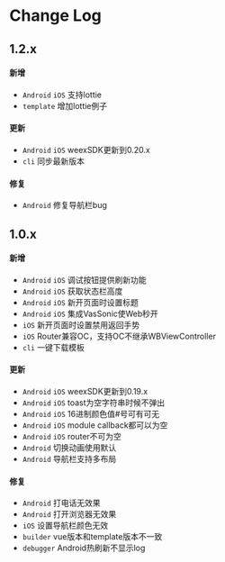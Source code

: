 # Change Log

## 1.2.x

#### 新增
- `Android` `iOS` 支持lottie
- `template` 增加lottie例子

#### 更新
- `Android` `iOS` weexSDK更新到0.20.x
- `cli` 同步最新版本

#### 修复
- `Android` 修复导航栏bug

## 1.0.x

#### 新增
- `Android` `iOS` 调试按钮提供刷新功能
- `Android` `iOS` 获取状态栏高度
- `Android` `iOS` 新开页面时设置标题
- `Android` `iOS` 集成VasSonic使Web秒开
- `iOS` 新开页面时设置禁用返回手势
- `iOS` Router兼容OC，支持OC不继承WBViewController
- `cli` 一键下载模板

#### 更新
- `Android` `iOS` weexSDK更新到0.19.x
- `Android` `iOS` toast为空字符串时候不弹出
- `Android` `iOS` 16进制颜色值#号可有可无
- `Android` `iOS` module callback都可以为空
- `Android` `iOS` router不可为空
- `Android` 切换动画使用默认
- `Android` 导航栏支持多布局

#### 修复
- `Android` 打电话无效果
- `Android` 打开浏览器无效果
- `iOS` 设置导航栏颜色无效
- `builder` vue版本和template版本不一致
- `debugger` Android热刷新不显示log

